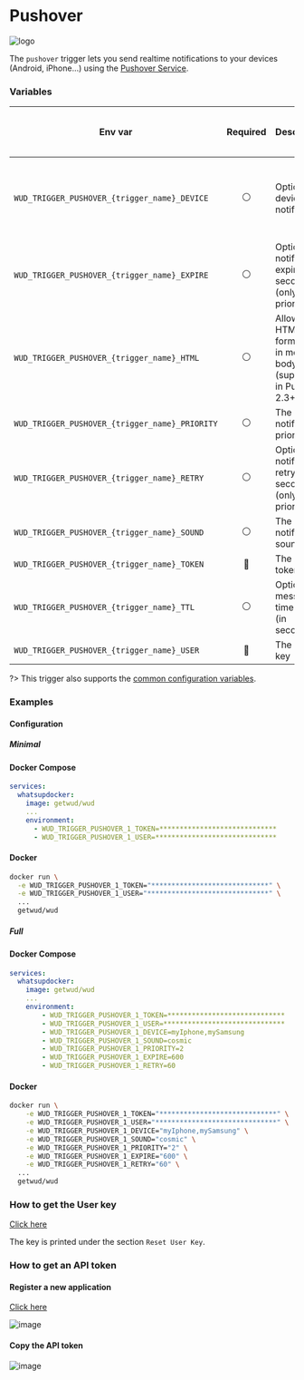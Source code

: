# Pushover
![logo](pushover.png)

The `pushover` trigger lets you send realtime notifications to your devices (Android, iPhone...) using the [Pushover Service](https://pushover.net/).

### Variables

| Env var                                        | Required       | Description                                                          | Supported values                                                                                   | Default value when missing  |
|------------------------------------------------|:--------------:|----------------------------------------------------------------------| -------------------------------------------------------------------------------------------------- |-----------------------------| 
| `WUD_TRIGGER_PUSHOVER_{trigger_name}_DEVICE`   | :white_circle: | Optional device(s) to notify                                         | Coma separated list of devices (e.g. dev1,dev2) ([see here](https://pushover.net/api#identifiers)) |                             |
| `WUD_TRIGGER_PUSHOVER_{trigger_name}_EXPIRE`   | :white_circle: | Optional notification expire in seconds (only when priority=2)       | [see here](https://pushover.net/api#priority)                                                      |                             |
| `WUD_TRIGGER_PUSHOVER_{trigger_name}_HTML`     | :white_circle: | Allow HTML formatting in message body (supported in Pushover 2.3+)   | [see here](https://pushover.net/api#html)                                                          | `0`                         |
| `WUD_TRIGGER_PUSHOVER_{trigger_name}_PRIORITY` | :white_circle: | The notification priority                                            | [see here](https://pushover.net/api#priority)                                                      | `0`                         |
| `WUD_TRIGGER_PUSHOVER_{trigger_name}_RETRY`    | :white_circle: | Optional notification retry in seconds (only when priority=2)        | [see here](https://pushover.net/api#priority)                                                      |                             |
| `WUD_TRIGGER_PUSHOVER_{trigger_name}_SOUND`    | :white_circle: | The notification sound                                               | [see here](https://pushover.net/api#sounds)                                                        | `pushover`                  |
| `WUD_TRIGGER_PUSHOVER_{trigger_name}_TOKEN`    | :red_circle:   | The API token                                                        |                                                                                                    |                             |
| `WUD_TRIGGER_PUSHOVER_{trigger_name}_TTL`      | :white_circle: | Optional message time to live (in seconds)                           | [see here](https://pushover.net/api#ttl)                                                           |                             |
| `WUD_TRIGGER_PUSHOVER_{trigger_name}_USER`     | :red_circle:   | The User key                                                         |                                                                                                    |                             |


?> This trigger also supports the [common configuration variables](configuration/triggers/?id=common-trigger-configuration).

### Examples

#### Configuration
##### Minimal
<!-- tabs:start -->
#### **Docker Compose**
```yaml
services:
  whatsupdocker:
    image: getwud/wud
    ...
    environment:
      - WUD_TRIGGER_PUSHOVER_1_TOKEN=*****************************
      - WUD_TRIGGER_PUSHOVER_1_USER=******************************
```

#### **Docker**
```bash
docker run \
  -e WUD_TRIGGER_PUSHOVER_1_TOKEN="*****************************" \
  -e WUD_TRIGGER_PUSHOVER_1_USER="******************************" \
  ...
  getwud/wud
```
<!-- tabs:end -->

##### Full
<!-- tabs:start -->
#### **Docker Compose**
```yaml
services:
  whatsupdocker:
    image: getwud/wud
    ...
    environment:
        - WUD_TRIGGER_PUSHOVER_1_TOKEN=*****************************
        - WUD_TRIGGER_PUSHOVER_1_USER=******************************
        - WUD_TRIGGER_PUSHOVER_1_DEVICE=myIphone,mySamsung
        - WUD_TRIGGER_PUSHOVER_1_SOUND=cosmic
        - WUD_TRIGGER_PUSHOVER_1_PRIORITY=2
        - WUD_TRIGGER_PUSHOVER_1_EXPIRE=600
        - WUD_TRIGGER_PUSHOVER_1_RETRY=60
```

#### **Docker**
```bash
docker run \
    -e WUD_TRIGGER_PUSHOVER_1_TOKEN="*****************************" \
    -e WUD_TRIGGER_PUSHOVER_1_USER="******************************" \
    -e WUD_TRIGGER_PUSHOVER_1_DEVICE="myIphone,mySamsung" \
    -e WUD_TRIGGER_PUSHOVER_1_SOUND="cosmic" \
    -e WUD_TRIGGER_PUSHOVER_1_PRIORITY="2" \
    -e WUD_TRIGGER_PUSHOVER_1_EXPIRE="600" \
    -e WUD_TRIGGER_PUSHOVER_1_RETRY="60" \
  ...
  getwud/wud
```
<!-- tabs:end -->

### How to get the User key
[Click here](https://pushover.net/settings)

The key is printed under the section `Reset User Key`.

### How to get an API token
#### Register a new application
[Click here](https://pushover.net/apps/build)

![image](pushover_register.png)

#### Copy the API token
![image](pushover_api_token.png)
